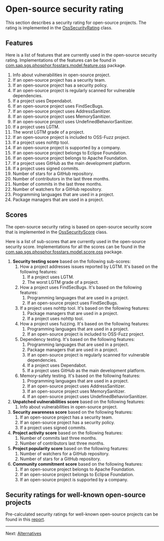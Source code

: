 # Open-source security rating

This section describes a security rating for open-source projects.
The rating is implemented in the [OssSecurityRating](https://github.com/SAP/fosstars-rating-core/blob/master/src/main/java/com/sap/sgs/phosphor/fosstars/model/rating/oss/OssSecurityRating.java) class.

## Features

Here is a list of features that are currently used in the open-source security rating.
Implementations of the features can be found in
[com.sap.sgs.phosphor.fosstars.model.feature.oss](https://github.com/SAP/fosstars-rating-core/blob/master/src/main/java/com/sap/sgs/phosphor/fosstars/model/feature/oss) package.

1.  Info about vulnerabilities in open-source project.
1.  If an open-source project has a security team.
1.  If an open-source project has a security policy.
1.  If an open-source project is regularly scanned for vulnerable dependencies.
1.  If a project uses Dependabot.
1.  If an open-source project uses FindSecBugs.
1.  If an open-source project uses AddressSanitizer.
1.  If an open-source project uses MemorySanitizer.
1.  If an open-source project uses UndefinedBehaviorSanitizer.
1.  If a project uses LGTM.
1.  The worst LGTM grade of a project.
1.  If an open-source project is included to OSS-Fuzz project.
1.  If a project uses nohttp tool.
1.  If an open-source project is supported by a company.
1.  If an open-source project belongs to Eclipse Foundation.
1.  If an open-source project belongs to Apache Foundation.
1.  If a project uses GitHub as the main development platform.
1.  If a project uses signed commits.
1.  Number of stars for a GitHub repository.
1.  Number of contributors in the last three months.
1.  Number of commits in the last three months.
1.  Number of watchers for a GitHub repository.
1.  Programming languages that are used in a project.
1.  Package managers that are used in a project.

## Scores

The open-source security rating is based on open-source security score
that is implemented in the [OssSecurityScore](https://github.com/SAP/fosstars-rating-core/blob/master/src/main/java/com/sap/sgs/phosphor/fosstars/model/score/oss/OssSecurityScore.java) class.

Here is a list of sub-scores that are currently used in the open-source security score.
Implementations for all the scores can be found in the [com.sap.sgs.phosphor.fosstars.model.score.oss](https://github.com/SAP/fosstars-rating-core/blob/master/src/main/java/com/sap/sgs/phosphor/fosstars/model/score/oss) package.

1.  **Security testing score** based on the following sub-scores:
    1.  How a project addresses issues reported by LGTM. It's based on the following features:
        1.  If a project uses LGTM.
        1.  The worst LGTM grade of a project.
    1.  How a project uses FindSecBugs. It's based on the following features:
        1.  Programming languages that are used in a project.
        1.  If an open-source project uses FindSecBugs.
    1.  If a project uses nohttp tool. It's based on the following features:
        1.  Package managers that are used in a project.
        1.  If a project uses nohttp tool.
    1.  How a project uses fuzzing. It's based on the following features:
        1.  Programming languages that are used in a project.
        1.  If an open-source project is included to OSS-Fuzz project.
    1.  Dependency testing. It's based on the following features:
        1.  Programming languages that are used in a project.
        1.  Package managers that are used in a project.
        1.  If an open-source project is regularly scanned for vulnerable dependencies.
        1.  If a project uses Dependabot.
        1.  If a project uses GitHub as the main development platform.
    1.  Memory-safety testing. It's based on the following features:
        1.  Programming languages that are used in a project.
        1.  If an open-source project uses AddressSanitizer.
        1.  If an open-source project uses MemorySanitizer.
        1.  If an open-source project uses UndefinedBehaviorSanitizer.
1.  **Unpatched vulnerabilities score** based on the following features:
    1.  Info about vulnerabilities in open-source project.
1.  **Security awareness score** based on the following features:
    1.  If an open-source project has a security team.
    1.  If an open-source project has a security policy.
    1.  If a project uses signed commits.
1.  **Project activity score** based on the following features:
    1.  Number of commits last three months.
    1.  Number of contributors last three months.
1.  **Project popularity score** based on the following features:
    1.  Number of watchers for a GitHub repository.
    1.  Number of stars for a GitHub repository.
1.  **Community commitment score** based on the following features:
    1.  If an open-source project belongs to Apache Foundation.
    1.  If an open-source project belongs to Eclipse Foundation.
    1.  If an open-source project is supported by a company.

## Security ratings for well-known open-source projects

Pre-calculated security ratings for well-known open-source projects can be found
in this [report](oss/security).

---

Next: [Alternatives](alternatives.md)
